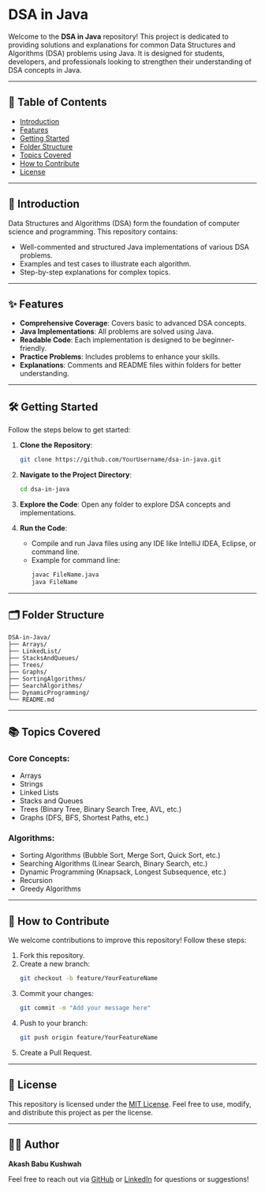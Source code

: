 # DSA in Java

Welcome to the **DSA in Java** repository! This project is dedicated to providing solutions and explanations for common Data Structures and Algorithms (DSA) problems using Java. It is designed for students, developers, and professionals looking to strengthen their understanding of DSA concepts in Java.

---

## 📜 Table of Contents

- [Introduction](#introduction)
- [Features](#features)
- [Getting Started](#getting-started)
- [Folder Structure](#folder-structure)
- [Topics Covered](#topics-covered)
- [How to Contribute](#how-to-contribute)
- [License](#license)

---

## 🚀 Introduction

Data Structures and Algorithms (DSA) form the foundation of computer science and programming. This repository contains: 

- Well-commented and structured Java implementations of various DSA problems.
- Examples and test cases to illustrate each algorithm.
- Step-by-step explanations for complex topics.

---

## ✨ Features

- **Comprehensive Coverage**: Covers basic to advanced DSA concepts.
- **Java Implementations**: All problems are solved using Java.
- **Readable Code**: Each implementation is designed to be beginner-friendly.
- **Practice Problems**: Includes problems to enhance your skills.
- **Explanations**: Comments and README files within folders for better understanding.

---

## 🛠️ Getting Started

Follow the steps below to get started:

1. **Clone the Repository**:
    ```bash
    git clone https://github.com/YourUsername/dsa-in-java.git
    ```

2. **Navigate to the Project Directory**:
    ```bash
    cd dsa-in-java
    ```

3. **Explore the Code**:
    Open any folder to explore DSA concepts and implementations.

4. **Run the Code**:
    - Compile and run Java files using any IDE like IntelliJ IDEA, Eclipse, or command line.
    - Example for command line:
      ```bash
      javac FileName.java
      java FileName
      ```

---

## 🗂️ Folder Structure

```
DSA-in-Java/
├── Arrays/
├── LinkedList/
├── StacksAndQueues/
├── Trees/
├── Graphs/
├── SortingAlgorithms/
├── SearchAlgorithms/
├── DynamicProgramming/
└── README.md
```

---

## 📚 Topics Covered

### Core Concepts:

- Arrays
- Strings
- Linked Lists
- Stacks and Queues
- Trees (Binary Tree, Binary Search Tree, AVL, etc.)
- Graphs (DFS, BFS, Shortest Paths, etc.)

### Algorithms:

- Sorting Algorithms (Bubble Sort, Merge Sort, Quick Sort, etc.)
- Searching Algorithms (Linear Search, Binary Search, etc.)
- Dynamic Programming (Knapsack, Longest Subsequence, etc.)
- Recursion
- Greedy Algorithms

---

## 🤝 How to Contribute

We welcome contributions to improve this repository! Follow these steps:

1. Fork this repository.
2. Create a new branch:
    ```bash
    git checkout -b feature/YourFeatureName
    ```
3. Commit your changes:
    ```bash
    git commit -m "Add your message here"
    ```
4. Push to your branch:
    ```bash
    git push origin feature/YourFeatureName
    ```
5. Create a Pull Request.

---

## 📜 License

This repository is licensed under the [MIT License](LICENSE). Feel free to use, modify, and distribute this project as per the license.

---

## 🧑‍💻 Author

**Akash Babu Kushwah**

Feel free to reach out via [GitHub](https://github.com/akashk6697) or [LinkedIn](https://www.linkedin.com/in/akash-babu-kushwah) for questions or suggestions!

